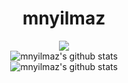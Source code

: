 <div align="center">
<h1>mnyilmaz</h1>
  
![](https://github.com/Calalari/Calalari/blob/main/butterfly.gif)
<br/>
![mnyilmaz's github stats](https://github-readme-stats.vercel.app/api?username=mnyilmaz&show_icons=true&title_color=041562&icon_color=F0F0F0&text_color=7F8487&bg_color=00000000&border_color=373737&show_icons=true&layout=compact") 
<br/>
![mnyilmaz's github stats](https://github-readme-stats.vercel.app/api/top-langs/?username=mnyilmaz&title_color=041562&icon_color=F0F0F0&text_color=7F8487&bg_color=00000000&border_color=373737&layout=compact)

</div> 
